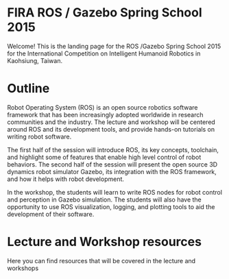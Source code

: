 FIRA ROS / Gazebo Spring School 2015 
=

Welcome! This is the landing page for the ROS /Gazebo Spring School 2015 for the International Competition on Intelligent Humanoid Robotics in Kaohsiung, Taiwan.

Outline
=

Robot Operating System (ROS) is an open source robotics software framework that has been increasingly adopted worldwide in research communities and the industry. The lecture and workshop will be centered around ROS and its development tools, and provide hands-on tutorials on writing robot software. 

The first half of the session will introduce ROS, its key concepts, toolchain, and highlight some of features that enable high level control of robot behaviors. The second half of the session will present the open source 3D dynamics robot simulator Gazebo, its integration with the ROS framework, and how it helps with robot development.

In the workshop, the students will learn to write ROS nodes for robot control and perception in Gazebo simulation. The students will also have the opportunity to use ROS visualization, logging, and plotting tools to aid the development of their software.

Lecture and Workshop resources
=

Here you can find resources that will be covered in the lecture and workshops


